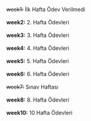 ~~week1:~~ İlk Hafta Ödev Verilmedi<br><br>
**week2:** 2. Hafta Ödevleri<br><br>
**week3:** 3. Hafta Ödevleri<br><br>
**week4:** 4. Hafta Ödevleri<br><br>
**week5:** 5. Hafta Ödevleri<br><br>
**week6:** 6. Hafta Ödevleri<br><br>
~~week7:~~ Sınav Haftası<br><br>
**week8:** 8. Hafta Ödevleri<br><br>
**week10:** 10 Hafta Ödevleri<br><br>
